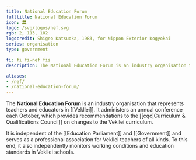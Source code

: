 ```yaml
---
title: National Education Forum
fulltitle: National Education Forum
icon: 🏛️
logo: /svg/logos/nef.svg
rgb: 2, 113, 182
logocredit: Shigeo Katsuoka, 1983, for Nippon Exterior Kogyokai
series: organisation
type: government

fi: fi fi-nef fis
description: The National Education Forum is an industry organisation that represents teachers and educators in Vekllei.

aliases:
- /nef/
- /national-education-forum/
---
```

The <span class="fi fi-nef fis"></span> **National Education Forum** is an industry organisation that represents teachers and educators in [[Vekllei]]. It administers an annual conference each October, which provides recommendations to the [[cqc|Curriculum & Qualifications Council]] on changes to the Vekllei curriculum.

It is independent of the [[Education Parliament]] and [[Government]] and serves as a professional association for Vekllei teachers of all kinds. To this end, it also independently monitors working conditions and education standards in Vekllei schools.